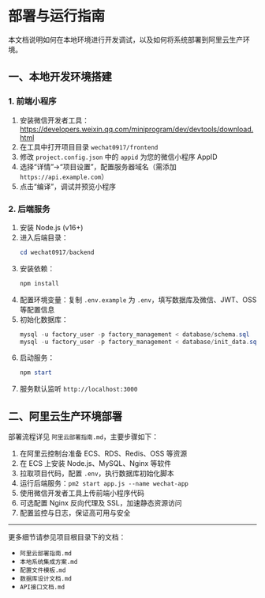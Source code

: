 # 部署与运行指南

本文档说明如何在本地环境进行开发调试，以及如何将系统部署到阿里云生产环境。

## 一、本地开发环境搭建

### 1. 前端小程序

1. 安装微信开发者工具：https://developers.weixin.qq.com/miniprogram/dev/devtools/download.html
2. 在工具中打开项目目录 `wechat0917/frontend`
3. 修改 `project.config.json` 中的 `appid` 为您的微信小程序 AppID
4. 选择“详情”→“项目设置”，配置服务器域名（需添加 `https://api.example.com`）
5. 点击“编译”，调试并预览小程序

### 2. 后端服务

1. 安装 Node.js (v16+)
2. 进入后端目录：
   ```powershell
   cd wechat0917/backend
   ```
3. 安装依赖：
   ```powershell
   npm install
   ```
4. 配置环境变量：复制 `.env.example` 为 `.env`，填写数据库及微信、JWT、OSS 等配置信息
5. 初始化数据库：
   ```powershell
   mysql -u factory_user -p factory_management < database/schema.sql
   mysql -u factory_user -p factory_management < database/init_data.sql
   ```
6. 启动服务：
   ```powershell
   npm start
   ```
7. 服务默认监听 `http://localhost:3000`

## 二、阿里云生产环境部署

部署流程详见 `阿里云部署指南.md`，主要步骤如下：

1. 在阿里云控制台准备 ECS、RDS、Redis、OSS 等资源
2. 在 ECS 上安装 Node.js、MySQL、Nginx 等软件
3. 拉取项目代码，配置 `.env`，执行数据库初始化脚本
4. 运行后端服务：`pm2 start app.js --name wechat-app`
5. 使用微信开发者工具上传前端小程序代码
6. 可选配置 Nginx 反向代理及 SSL，加速静态资源访问
7. 配置监控与日志，保证高可用与安全

---

更多细节请参见项目根目录下的文档：
- `阿里云部署指南.md`
- `本地系统集成方案.md`
- `配置文件模板.md`
- `数据库设计文档.md`
- `API接口文档.md`